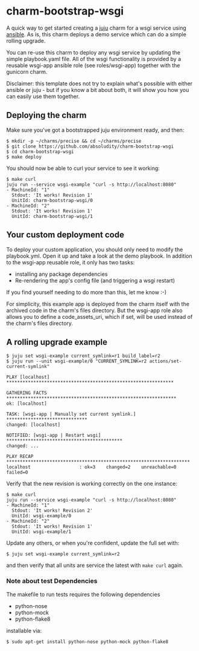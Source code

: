 charm-bootstrap-wsgi
====================

A quick way to get started creating a [juju][1] charm for a wsgi service
using [ansible][2]. As is, this charm deploys a demo service which can
do a simple rolling upgrade.

You can re-use this charm to deploy any wsgi service by updating the
simple playbook.yaml file. All of the wsgi functionality is provided
by a reusable wsgi-app ansible role (see roles/wsgi-app) together
with the gunicorn charm.

Disclaimer: this template does not try to explain what's possible with
either ansible or juju - but if you know a bit about both, it will
show you how you can easily use them together.


## Deploying the charm

Make sure you've got a bootstrapped juju environment ready, and then:

```
$ mkdir -p ~/charms/precise && cd ~/charms/precise
$ git clone https://github.com/absoludity/charm-bootstrap-wsgi
$ cd charm-bootstrap-wsgi
$ make deploy
```

You should now be able to curl your service to see it working:

```
$ make curl
juju run --service wsgi-example "curl -s http://localhost:8080"
- MachineId: "1"
  Stdout: 'It works! Revision 1'
  UnitId: charm-bootstrap-wsgi/0
- MachineId: "2"
  Stdout: 'It works! Revision 1'
  UnitId: charm-bootstrap-wsgi/1
```

## Your custom deployment code

To deploy your custom application, you should only need to modify
the playbook.yml. Open it up and take a look at the demo playbook.
In addition to the wsgi-app reusable role, it only has two tasks:

 * installing any package dependencies
 * Re-rendering the app's config file (and triggering a wsgi restart)

If you find yourself needing to do more than this, let me know :-)

For simplicity, this example app is deployed from the charm itself with the
archived code in the charm's files directory. But the wsgi-app role also
allows you to define a code_assets_uri, which if set, will be used instead
of the charm's files directory.


## A rolling upgrade example

```
$ juju set wsgi-example current_symlink=r1 build_label=r2
$ juju run --unit wsgi-example/0 "CURRENT_SYMLINK=r2 actions/set-current-symlink"

PLAY [localhost] **************************************************************

GATHERING FACTS ***************************************************************
ok: [localhost]

TASK: [wsgi-app | Manually set current symlink.] ******************************
changed: [localhost]

NOTIFIED: [wsgi-app | Restart wsgi] *******************************************
changed: ...

PLAY RECAP ********************************************************************
localhost                  : ok=3    changed=2    unreachable=0    failed=0
```

Verify that the new revision is working correctly on the one instance:

```
$ make curl
juju run --service wsgi-example "curl -s http://localhost:8080"
- MachineId: "1"
  Stdout: 'It works! Revision 2'
  UnitId: wsgi-example/0
- MachineId: "2"
  Stdout: 'It works! Revision 1'
  UnitId: wsgi-example/1
```

Update any others, or when you're confident, update the full set with:

```
$ juju set wsgi-example current_symlink=r2
```

and then verify that all units are service the latest with `make curl` again.


### Note about test Dependencies
The makefile to run tests requires the following dependencies

- python-nose
- python-mock
- python-flake8

installable via: 

```
$ sudo apt-get install python-nose python-mock python-flake8
```

[1]: http://juju.ubuntu.com/
[2]: http://ansibleworks.com/
